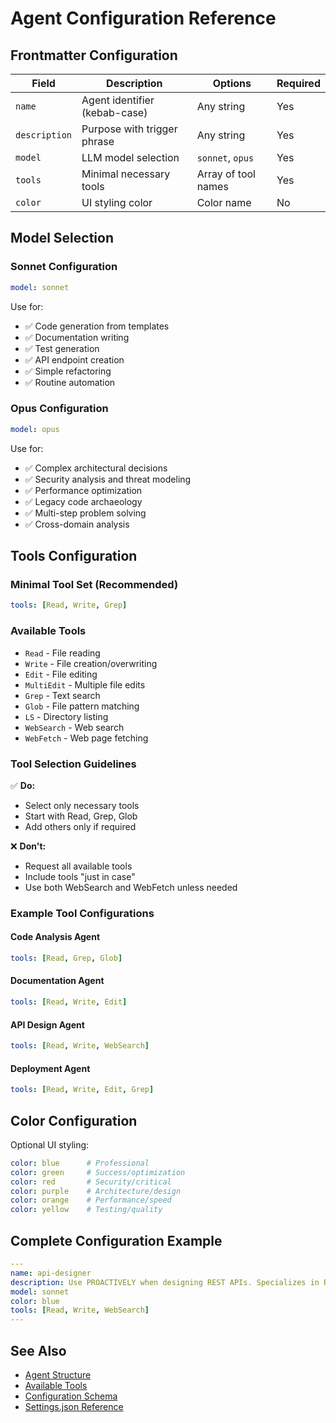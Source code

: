 # Agent Configuration Reference

## Frontmatter Configuration

| Field | Description | Options | Required |
|-------|-------------|---------|----------|
| `name` | Agent identifier (kebab-case) | Any string | Yes |
| `description` | Purpose with trigger phrase | Any string | Yes |
| `model` | LLM model selection | `sonnet`, `opus` | Yes |
| `tools` | Minimal necessary tools | Array of tool names | Yes |
| `color` | UI styling color | Color name | No |

## Model Selection

### Sonnet Configuration
```yaml
model: sonnet
```

Use for:
- ✅ Code generation from templates
- ✅ Documentation writing
- ✅ Test generation
- ✅ API endpoint creation
- ✅ Simple refactoring
- ✅ Routine automation

### Opus Configuration
```yaml
model: opus
```

Use for:
- ✅ Complex architectural decisions
- ✅ Security analysis and threat modeling
- ✅ Performance optimization
- ✅ Legacy code archaeology
- ✅ Multi-step problem solving
- ✅ Cross-domain analysis

## Tools Configuration

### Minimal Tool Set (Recommended)
```yaml
tools: [Read, Write, Grep]
```

### Available Tools
- `Read` - File reading
- `Write` - File creation/overwriting
- `Edit` - File editing
- `MultiEdit` - Multiple file edits
- `Grep` - Text search
- `Glob` - File pattern matching
- `LS` - Directory listing
- `WebSearch` - Web search
- `WebFetch` - Web page fetching

### Tool Selection Guidelines

✅ **Do:**
- Select only necessary tools
- Start with Read, Grep, Glob
- Add others only if required

❌ **Don't:**
- Request all available tools
- Include tools "just in case"
- Use both WebSearch and WebFetch unless needed

### Example Tool Configurations

#### Code Analysis Agent
```yaml
tools: [Read, Grep, Glob]
```

#### Documentation Agent
```yaml
tools: [Read, Write, Edit]
```

#### API Design Agent
```yaml
tools: [Read, Write, WebSearch]
```

#### Deployment Agent
```yaml
tools: [Read, Write, Edit, Grep]
```

## Color Configuration

Optional UI styling:

```yaml
color: blue      # Professional
color: green     # Success/optimization
color: red       # Security/critical
color: purple    # Architecture/design
color: orange    # Performance/speed
color: yellow    # Testing/quality
```

## Complete Configuration Example

```yaml
---
name: api-designer
description: Use PROACTIVELY when designing REST APIs. Specializes in RESTful design, OpenAPI specs, and API best practices.
model: sonnet
color: blue
tools: [Read, Write, WebSearch]
---
```

## See Also

- [Agent Structure](structure.md)
- [Available Tools](tools.md)
- [Configuration Schema](../configuration/schema.md)
- [Settings.json Reference](../configuration/settings.md)